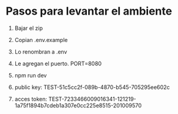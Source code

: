 # Pasos para levantar el ambiente

1. Bajar el zip

2. Copian .env.example

3. Lo renombran a .env

4. Le agregan el puerto. PORT=8080

5. npm run dev

6. public key: TEST-51c5cc2f-089b-4870-b545-705295ee602c

7. acces token: TEST-7233466009016341-121219-1a75f1894b7cdeb1a307e0cc225e8515-201009570
